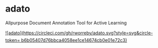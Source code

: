 # adato
Allpurpose Document Annotation Tool for Active Learning

[![adato](https://circleci.com/gh/rworreby/adato.svg?style=svg&circle-token=	b6b05407d76bbca4058ee1ce14674cb0e01e72c3)](https://app.circleci.com/gh/rworreby/adato)
